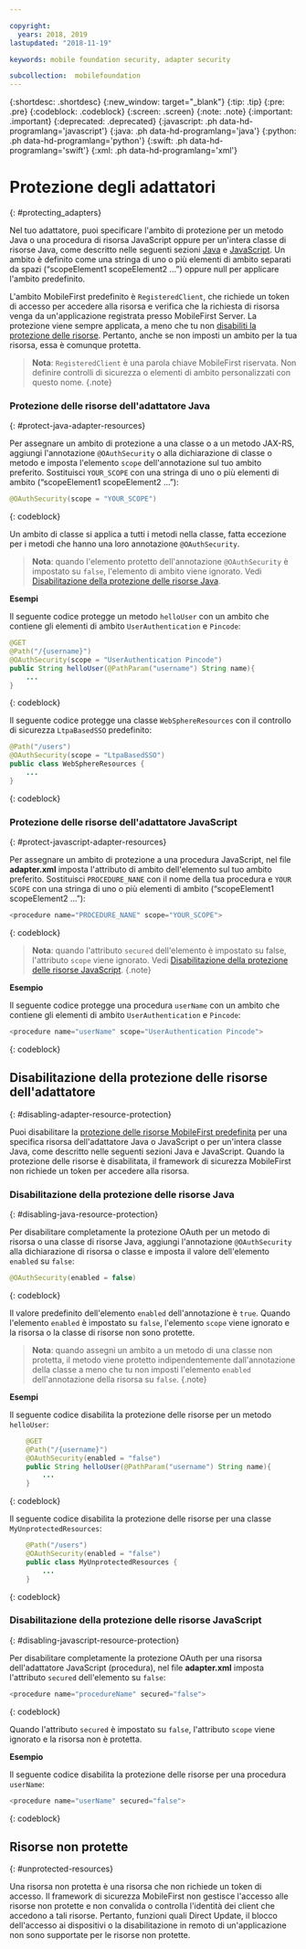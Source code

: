 ```yaml
---

copyright:
  years: 2018, 2019
lastupdated: "2018-11-19"

keywords: mobile foundation security, adapter security

subcollection:  mobilefoundation
---
```


{:shortdesc: .shortdesc}
{:new_window: target="_blank"}
{:tip: .tip}
{:pre: .pre}
{:codeblock: .codeblock}
{:screen: .screen}
{:note: .note}
{:important: .important}
{:deprecated: .deprecated}
{:javascript: .ph data-hd-programlang='javascript'}
{:java: .ph data-hd-programlang='java'}
{:python: .ph data-hd-programlang='python'}
{:swift: .ph data-hd-programlang='swift'}
{:xml: .ph data-hd-programlang='xml'}

# Protezione degli adattatori
{: #protecting_adapters}

Nel tuo adattatore, puoi specificare l'ambito di protezione per un metodo Java o una procedura di risorsa JavaScript oppure per un'intera classe di risorse Java, come descritto nelle seguenti sezioni [Java](#protect-java-adapter-resources) e [JavaScript](#protect-javascript-adapter-resources). Un ambito è definito come una stringa di uno o più elementi di ambito separati da spazi (“scopeElement1 scopeElement2 …”) oppure null per applicare l'ambito predefinito.

L'ambito MobileFirst predefinito è `RegisteredClient`, che richiede un token di accesso per accedere alla risorsa e verifica che la richiesta di risorsa venga da un'applicazione registrata presso MobileFirst Server. La protezione viene sempre applicata, a meno che tu non [disabiliti la protezione delle risorse](#disabling-resource-protection). Pertanto, anche se non imposti un ambito per la tua risorsa, essa è comunque protetta.

>**Nota**: `RegisteredClient` è una parola chiave MobileFirst riservata. Non definire controlli di sicurezza o elementi di ambito personalizzati con questo nome.
{.note}

### Protezione delle risorse dell'adattatore Java
{: #protect-java-adapter-resources}

Per assegnare un ambito di protezione a una classe o a un metodo JAX-RS, aggiungi l'annotazione `@OAuthSecurity` o alla dichiarazione di classe o metodo e imposta l'elemento `scope` dell'annotazione sul tuo ambito preferito. Sostituisci `YOUR_SCOPE` con una stringa di uno o più elementi di ambito (“scopeElement1 scopeElement2 …”):

```java
@OAuthSecurity(scope = "YOUR_SCOPE")
```
{: codeblock}

Un ambito di classe si applica a tutti i metodi nella classe, fatta eccezione per i metodi che hanno una loro annotazione `@OAuthSecurity`.

>**Nota**: quando l'elemento protetto dell'annotazione `@OAuthSecurity` è impostato su `false`, l'elemento di ambito viene ignorato. Vedi [Disabilitazione della protezione delle risorse Java](#disabling-java-resource-protection).

**Esempi**

Il seguente codice protegge un metodo `helloUser` con un ambito che contiene gli elementi di ambito `UserAuthentication` e `Pincode`:

```java
@GET
@Path("/{username}")
@OAuthSecurity(scope = "UserAuthentication Pincode")
public String helloUser(@PathParam("username") String name){
    ...
}
```
{: codeblock}

Il seguente codice protegge una classe `WebSphereResources` con il controllo di sicurezza `LtpaBasedSSO` predefinito:

```java
@Path("/users")
@OAuthSecurity(scope = "LtpaBasedSSO")
public class WebSphereResources {
    ...
}
```
{: codeblock}

### Protezione delle risorse dell'adattatore JavaScript
{: #protect-javascript-adapter-resources}

Per assegnare un ambito di protezione a una procedura JavaScript, nel file **adapter.xml** imposta l'attributo di ambito dell'elemento <procedure> sul tuo ambito preferito. Sostituisci `PROCEDURE_NANE` con il nome della tua procedura e `YOUR SCOPE` con una stringa di uno o più elementi di ambito (“scopeElement1 scopeElement2 …”):

```javascript
<procedure name="PROCEDURE_NANE" scope="YOUR_SCOPE">
```
{: codeblock}

>**Nota**: quando l'attributo `secured` dell'elemento <procedure> è impostato su false, l'attributo `scope` viene ignorato. Vedi [Disabilitazione della protezione delle risorse JavaScript](#disabling-javascript-resource-protection).
{.note}

**Esempio**

Il seguente codice protegge una procedura `userName` con un ambito che contiene gli elementi di ambito `UserAuthentication` e `Pincode`:

```javascript
<procedure name="userName" scope="UserAuthentication Pincode">
```
{: codeblock}

## Disabilitazione della protezione delle risorse dell'adattatore
{: #disabling-adapter-resource-protection}

Puoi disabilitare la [protezione delle risorse MobileFirst predefinita](#protecting_adapters_resources) per una specifica risorsa dell'adattatore Java o JavaScript o per un'intera classe Java, come descritto nelle seguenti sezioni Java e JavaScript. Quando la protezione delle risorse è disabilitata, il framework di sicurezza MobileFirst non richiede un token per accedere alla risorsa.

### Disabilitazione della protezione delle risorse Java
{: #disabling-java-resource-protection}

Per disabilitare completamente la protezione OAuth per un metodo di risorsa o una classe di risorse Java, aggiungi l'annotazione `@OAuthSecurity` alla dichiarazione di risorsa o classe e imposta il valore dell'elemento `enabled` su `false`:

```java
@OAuthSecurity(enabled = false)
```
{: codeblock}

Il valore predefinito dell'elemento `enabled` dell'annotazione è `true`. Quando l'elemento `enabled` è impostato su `false`, l'elemento `scope` viene ignorato e la risorsa o la classe di risorse non sono protette.

>**Nota**: quando assegni un ambito a un metodo di una classe non protetta, il metodo viene protetto indipendentemente dall'annotazione della classe a meno che tu non imposti l'elemento `enabled` dell'annotazione della risorsa su `false`.
{.note}

**Esempi**

Il seguente codice disabilita la protezione delle risorse per un metodo `helloUser`:

```java
    @GET
    @Path("/{username}")
    @OAuthSecurity(enabled = "false")
    public String helloUser(@PathParam("username") String name){
        ...
    }
```
{: codeblock}

Il seguente codice disabilita la protezione delle risorse per una classe `MyUnprotectedResources`:

```java
    @Path("/users")
    @OAuthSecurity(enabled = "false")
    public class MyUnprotectedResources {
        ...
    }
```
{: codeblock}

### Disabilitazione della protezione delle risorse JavaScript
{: #disabling-javascript-resource-protection}

Per disabilitare completamente la protezione OAuth per una risorsa dell'adattatore JavaScript (procedura), nel file **adapter.xml** imposta l'attributo `secured` dell'elemento <procedure> su `false`:

```javascript
<procedure name="procedureName" secured="false">
```
{: codeblock}

Quando l'attributo `secured` è impostato su `false`, l'attributo `scope` viene ignorato e la risorsa non è protetta.

**Esempio**

Il seguente codice disabilita la protezione delle risorse per una procedura `userName`:

```javascript
<procedure name="userName" secured="false">
```
{: codeblock}

## Risorse non protette
{: #unprotected-resources}

Una risorsa non protetta è una risorsa che non richiede un token di accesso. Il framework di sicurezza MobileFirst non gestisce l'accesso alle risorse non protette e non convalida o controlla l'identità dei client che accedono a tali risorse. Pertanto, funzioni quali Direct Update, il blocco dell'accesso ai dispositivi o la disabilitazione in remoto di un'applicazione non sono supportate per le risorse non protette.
